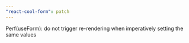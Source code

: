 ```yaml
---
"react-cool-form": patch
---
```


Perf(useForm): do not trigger re-rendering when imperatively setting the same values
